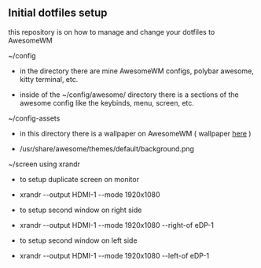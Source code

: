 ## Initial dotfiles setup

this repository is on how to manage and change your dotfiles to AwesomeWM

~/config
- in the directory there are mine AwesomeWM configs, polybar awesome, kitty terminal, etc.

- inside of the ~/config/awesome/ directory there is a sections of the awesome config like the keybinds, menu, screen, etc.  

~/config-assets
- in this directory there is a wallpaper on AwesomeWM ( wallpaper <a href="../config-assets/background.png" rel="noreferrer noopener">here</a> )

- /usr/share/awesome/themes/default/background.png

~/screen using xrandr

- to setup duplicate screen on monitor

- xrandr --output HDMI-1 --mode 1920x1080


- to setup second window on right side

- xrandr --output HDMI-1 --mode 1920x1080 --right-of eDP-1

- to setup second window on left side

- xrandr --output HDMI-1 --mode 1920x1080 --left-of eDP-1



